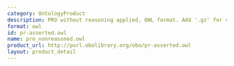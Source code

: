 ```yaml
---
category: OntologyProduct
description: PRO without reasoning applied, OWL format. Add '.gz' for compressed.
format: owl
id: pr-asserted.owl
name: pro_nonreasoned.owl
product_url: http://purl.obolibrary.org/obo/pr-asserted.owl
layout: product_detail
---
```

